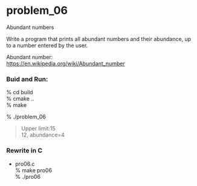 problem_06  
===============

Abundant numbers    

Write a program that prints all abundant numbers and their abundance, up to a number entered by the user.

Abundant number:  
https://en.wikipedia.org/wiki/Abundant_number  


### Buid and Run:  
% cd build  
% cmake ..  
% make  

% ./problem_06  
> Upper limit:15  
> 12, abundance=4  


### Rewrite in C
- pro06.c  
% make pro06  
% ./pro06  

